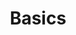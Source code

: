 ---
title: "Basics"
linkTitle: "Basics"
weight: 1
description: 'This section contains basic documents for CVAT users'
---